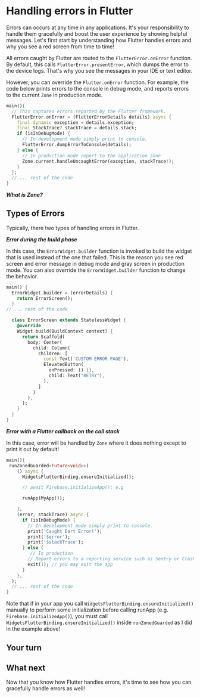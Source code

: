 # Handling errors in Flutter

Errors can occurs at any time in any applications. It's your responsibility to handle them gracefully and boost the user experience by showing helpful messages. Let's first start by understanding how Flutter handles errors and why you see a red screen from time to time!

All errors caught by Flutter are routed to the `FlutterError.onError` function. By default, this calls `FlutterError.presentError`, which dumps the error to the device logs. That's why you see the messages in your IDE or text editor.

However, you can override the `Flutter.onError` function. For example, the code below prints errors to the console in debug mode, and reports errors to the current `Zone` in production mode.

```dart
main(){
  // This captures errors reported by the Flutter framework.
  FlutterError.onError = (FlutterErrorDetails details) async {
    final dynamic exception = details.exception;
    final StackTrace? stackTrace = details.stack;
    if (isInDebugMode) {
      // In development mode simply print to console.
      FlutterError.dumpErrorToConsole(details);
    } else {
      // In production mode report to the application zone
      Zone.current.handleUncaughtError(exception, stackTrace!);
    }
  };
  // ... rest of the code
}
```

**_What is Zone?_**

## Types of Errors

Typically, there two types of handling errors in Flutter.

**_Error during the build phase_**

In this case, the `ErrorWidget.builder` function is invoked to build the widget that is used instead of the one that failed. This is the reason you see red screen and error message in debug mode and gray screen in production mode. You can also override the `ErrorWidget.builder` function to change the behavior.

```dart
main() {
  ErrorWidget.builder = (errorDetails) {
    return ErrorScreen();
  }
// ... rest of the code

  class ErrorScreen extends StatelessWidget {
    @override
    Widget build(BuildContext context) {
      return Scaffold(
        body: Center(
          child: Column(
            children: [
              const Text('CUSTOM ERROR PAGE'),
              ElevatedButton(
                onPressed: () {},
                child: Text("RETRY"),
              ),
            ]
          )
        ),
      );
    }
  }
}
```

**_Error with a Flutter callback on the call stack_**

In this case, error will be handled by `Zone` where it does nothing except to print it out by default!

```dart
main(){
 runZonedGuarded<Future<void>>(
    () async {
      WidgetsFlutterBinding.ensureInitialized();

      // await Firebase.initializeApp(); e.g

      runApp(MyApp());

    },
    (error, stackTrace) async {
      if (isInDebugMode) {
        // In development mode simply print to console.
        print('Caught Dart Error!');
        print('$error');
        print('$stackTrace');
      } else {
         // In production
        // Report errors to a reporting service such as Sentry or Crashlytics
        exit(1); // you may exit the app
      }
    },
  );
  // ... rest of the code
}
```

Note that if in your app you call `WidgetsFlutterBinding.ensureInitialized()` manually to perform some initialization before calling runApp (e.g. `Firebase.initializeApp()`), you must call `WidgetsFlutterBinding.ensureInitialized()` inside `runZonedGuarded` as I did in the example above!

## Your turn

## What next

Now that you know how Flutter handles errors, it's time to see how you can gracefully handle errors as well!
